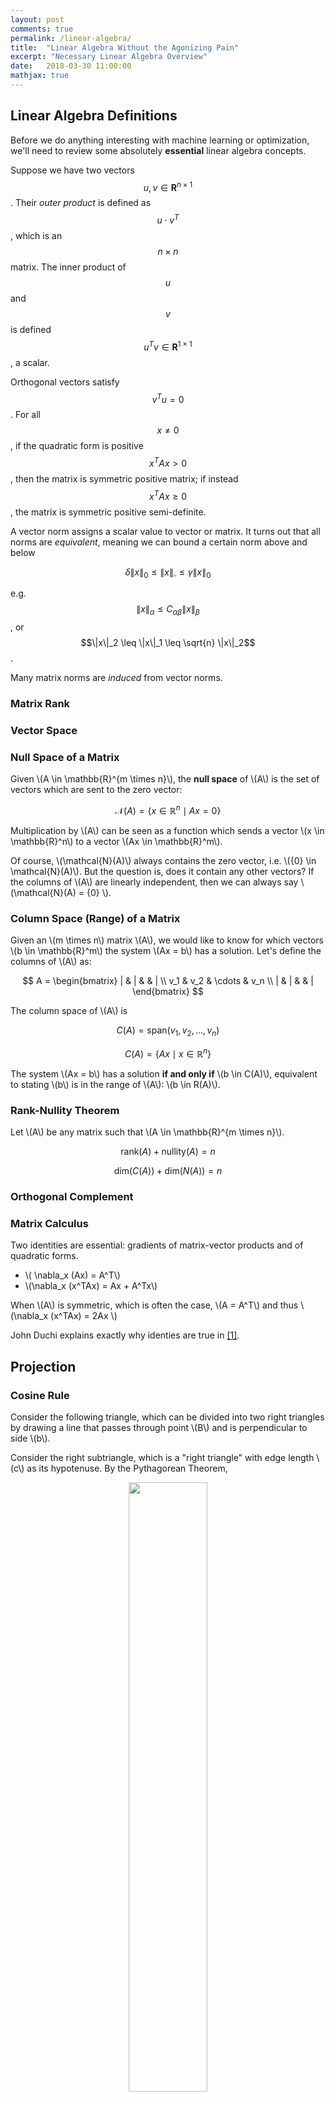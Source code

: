 ```yaml
---
layout: post
comments: true
permalink: /linear-algebra/
title:  "Linear Algebra Without the Agonizing Pain"
excerpt: "Necessary Linear Algebra Overview"
date:   2018-03-30 11:00:00
mathjax: true
---
```


<!-- 
<svg width="800" height="200">
	<rect width="800" height="200" style="fill:rgb(98,51,20)" />
	<rect width="20" height="50" x="20" y="100" style="fill:rgb(189,106,53)" />
	<rect width="20" height="50" x="760" y="30" style="fill:rgb(77,175,75)" />
	<rect width="10" height="10" x="400" y="60" style="fill:rgb(225,229,224)" />
</svg>
 -->
## Linear Algebra Definitions
Before we do anything interesting with machine learning or optimization, we'll need to review some absolutely **essential** linear algebra concepts.

Suppose we have two vectors $$u,v \in \mathbf{R}^{n \times 1}$$. Their *outer product* is defined as $$u \cdot v^T$$, which is an $$n \times n$$ matrix. The inner product of $$u$$ and $$v$$ is defined $$u^Tv \in \mathbf{R}^{1 \times 1}$$, a scalar.

Orthogonal vectors satisfy $$v^Tu = 0$$. For all $$x \neq 0$$, if the quadratic form is positive $$x^TAx > 0$$, then the matrix is symmetric positive matrix; if instead $$x^TAx \geq 0$$, the matrix is symmetric positive semi-definite.

A vector norm assigns a scalar value to vector or matrix. It turns out that all norms are *equivalent*, meaning we can bound a certain norm above and below

$$
\delta \|x\|_0 \leq \|x\|_{\square} \leq \gamma \|x\|_0
$$

e.g. $$\|x\|_{\alpha} \leq C_{\alpha \beta} \| x \|_{\beta}$$, or $$\|x\|_2 \leq \|x\|_1 \leq \sqrt{n} \|x\|_2$$.

Many matrix norms are *induced* from vector norms. 

### Matrix Rank

### Vector Space

### Null Space of a Matrix

Given \\(A \in \mathbb{R}^{m \times n}\\), the **null space** of \\(A\\) is the set of vectors which are sent to the zero vector:

$$
\mathcal{N}(A) = \{ x \in \mathbb{R}^n \mid Ax = 0 \}
$$

Multiplication by \\(A\\) can be seen as a function which sends a vector \\(x \in \mathbb{R}^n\\) to a vector \\(Ax \in \mathbb{R}^m\\).

Of course, \\(\mathcal{N}(A)\\) always contains the zero vector, i.e. \\({0} \in \mathcal{N}(A)\\). But the question is, does it contain any other vectors? If the columns of \\(A\\) are linearly independent, then we can always say \\(\mathcal{N}(A) = {0} \\).

### Column Space (Range) of a Matrix

Given an \\(m \times n\\) matrix \\(A\\), we would like to know for which vectors \\(b \in \mathbb{R}^m\\) the system \\(Ax = b\\) has a solution. Let's define the columns of \\(A\\) as:

$$
A = \begin{bmatrix} | & | & & | \\ v_1 & v_2 & \cdots & v_n \\ | & | & & | \end{bmatrix}
$$

The column space of \\(A\\) is

$$
C(A) = \mbox{span}(v_1, v_2, \dots, v_n)
$$

$$
C(A) = \{ Ax \mid x \in \mathbb{R}^n \}
$$

The system \\(Ax = b\\) has a solution **if and only if** \\(b \in C(A)\\), equivalent to stating \\(b\\) is in the range of \\(A\\): \\(b \in R(A)\\). 

### Rank-Nullity Theorem
Let \\(A\\) be any matrix such that \\(A \in \mathbb{R}^{m \times n}\\).

$$
\mbox{rank}(A) + \mbox{nullity}(A) = n
$$

$$
\mbox{dim}\bigg(C(A)\bigg) + \mbox{dim}\bigg(N(A)\bigg) = n
$$

### Orthogonal Complement

### Matrix Calculus

Two identities are essential: gradients of matrix-vector products and of quadratic forms.
- \\( \nabla_x (Ax) = A^T\\)
- \\(\nabla_x (x^TAx) = Ax + A^Tx\\)

When \\(A\\) is symmetric, which is often the case, \\(A = A^T\\) and thus \\(\nabla_x (x^TAx) = 2Ax \\)

John Duchi explains exactly why identies are true in [[1]](https://web.stanford.edu/~jduchi/projects/matrix_prop.pdf).


## Projection

### Cosine Rule

Consider the following triangle, which can be divided into two right triangles by drawing a line that passes through point \\(B\\) and is perpendicular to side \\(b\\).

Consider the right subtriangle, which is a "right triangle" with edge length \\(c\\) as its hypotenuse. By the Pythagorean Theorem,

<div align="center">
<img  src="/assets/cosine_law_dot_product.png" width="50%" />
</div>

$$
\begin{aligned}
c^2 = (a \mbox{ sin } C)^2 + (b-a \mbox{ cos } C)^2 \\
 = a^2 \mbox{ sin }^2 C + b^2 - 2ab \mbox{ cos } C + a^2 \mbox{ cos }^2 C \\
  = a^2 \Big( \mbox{ sin }^2 C + \mbox{ cos }^2 C\Big) + b^2 - 2ab \mbox{ cos } C \\
   = a^2 \Big( 1 \Big) + b^2 - 2ab \mbox{ cos } C
\end{aligned}
$$

### Dot Product as a Cosine

Consider two arbitrary vectors \\(A\\) and \\(B\\). We can form a triangle with these two sides and a third side connecting the ends of \\(A\\) and \\(B\\). We let \\(\theta\\) be the angle between \\(A\\) and \\(B\\).

<div align="center">
<img  src="/assets/cosine_law_dot_product_im2.png" width="50%" />
</div>

$$
\begin{aligned}
B + C = A \\
C = A - B \\
C \cdot C = (A-B) \cdot (A-B) \\
C \cdot C = (A-B)^T (A-B) \\
 = A^A - B^TA - A^TB + B^B \\
 = \|A\| - 2B^TA + \|B\| \\
  = \|A\| + \|B\| - 2B^TA \\
  = \|A\| + \|B\| - 2 A \cdot B
\end{aligned}
$$

We showed above via the Law of Cosines that
$$
  C \cdot C = \|A\| + \|B\| - 2 \|A\| \|B\| \mbox{ cos }(\theta) 
$$
, thus

$$
A \cdot B = \|A\| \|B\| \mbox{ cos }(\theta)
$$

### Inner Products

Consider two vectors \\(x,y \in \mathbb{R}^n\\). We write their "inner product" as

$$
\langle x, y \rangle  = x^Ty = x_1y_1 + \dots + x_iy_i + \dots + x_ny_n
$$

The "norm" of a vector \\(x\\), a measure of its length, is computed as

$$
||x|| = \sqrt{x_1^2 + \dots x_n^2} = \sqrt{\langle x,x \rangle}
$$

By trigonometry, we see a triangle:

<div align="center">
<img  src="/assets/dot_product_im3.JPG" width="25%" />
</div>

We know that the vector 
$$\vec{e}_y = \frac{y}{||y||}
$$. The projection of \\(x\\) onto the vector \\(y\\), denoted as \\(P_y(x)\\), is
equivalent to computing \\( cos(\theta) = \frac{adj}{hyp} \\), where the adjacent side of the triangle is the vector \\(\vec{y}\\) and the hypotenuse is the vector \\(\vec{x}\\). We can reformulate this equation as

$$
\mbox{hyp} * \mbox{ cos }(\theta) = \mbox{adj}
$$

In our case, this becomes

$$
\| \vec{x} \| \mbox{cos }(\theta) = \|X_y\|
$$

We recognize this as part of the cosine rule for dot products. Plugging this expression into the cosine rule, we see:

$$
x \cdot y = \|y\| \|x\| \mbox{cos } \theta
$$

We can easily write out the projection at this point, as merely the computation of the vector \\(X_y\\). We have obtained a closed form expression above for its length, and multiplying it by the unit vector in the direction of \\(\vec{y}\\), we see:

$$
P_y(x) = X_y = ||X_y|| e_y = \Bigg(\frac{x^Ty}{||y||}\Bigg)\Bigg(\frac{y}{||y||}\Bigg) = \Bigg(\frac{x^Ty}{||y||^2}\Bigg)y
$$

where 
$$
\frac{x^Ty}{||y||^2}
$$
is just a scalar coefficient.
### The Gram Schmidt Procedure

Suppose we have a set of \\(k\\) vectors
$$
\{a_1, \dots, a_k\}
$$
such that \\(a_i \in \mathbb{R}^n\\) are all independent. The objective of the Gram Schmidt procedure is to produce an orthonormal set of vectors
$$
\{ q_1, \dots, q_k \}
$$
such that \\(q_i \in \mathbb{R}^n\\). We can do so by iteratively subtracting the portion of the next vector \\(a_{i+1}\\) that projects onto \\(a_i\\). For example, to find a vector which is orthogonal to the first, we could compute

<div align="center">
<img  src="/assets/gram_schmidt_projection.JPG" width="40%" />
</div>

To find many vectors, we can follow an iterative procedure:

$$
\begin{aligned}
\begin{array}{ll}
\mbox{Step 1a:} & \tilde{q_1} = a_1 \\
\mbox{Step 1b:} & q_1 = \frac{\tilde{q_1} }{\|\tilde{q_1}\|} \\
\mbox{Step 2a:} & \tilde{q_2} = a_2 - P_{q_1}(a_2) = a_2 - (a_2^Tq_1)q_1\\
\mbox{Step 2b:} & q_2 = \frac{\tilde{q_2} }{\|\tilde{q_2}\|}\\
\mbox{Step 3a:} & \tilde{q_3} = a_3 - P_{q_2}(a_3) - P_{q_1}(a_3)\\ 
 &  = a_3 - (a_3^Tq_2)q_2 - (a_3^Tq_1)q_1 \\
\mbox{Step 3b:} & q_3 = \frac{\tilde{q_3} }{\|\tilde{q_3}\|} \\
\end{array}
\end{aligned}
$$
## Solving Systems of Equations

### Overdetermined Systems
Here, matrix \\(A\\) is a skinny, full-rank matrix. We cannot solve such a system, so instead we minimize a residual \\(r\\), i.e. we minimize \\(\lVert r \rVert^2 = \lVert Ax-y \rVert^2\\).  We find an approximate solution to \\(Y=Ax\\). 

<div align="center">
<img  src="/assets/least_squares_solution.png" width="50%" />
</div>


Formally, we minimize some objective function \\(J\\):

$$
\begin{align}
\begin{array}{ll}
\mbox{minimize} & J \\
& \lVert r \rVert^2 \\
 &  \lVert Ax-y \rVert^2 \\
& (Ax-y)^T (Ax-y) \\
& (Ax)^T(Ax) - y^TAx - (Ax)^Ty + y^Ty \\
& x^TA^TAx - y^TAx - x^TA^Ty + y^Ty
\end{array}
\end{align}
$$

We can set its gradient to zero, and since the objective is the square of an affine function, it is convex, so we can find its true, global minimum:

$$
\nabla_x J = 2(A^TA)x - 2A^Ty = 0
$$

$$
2(A^TA)x = 2A^Ty
$$

$$
(A^TA)x = A^Ty
$$

Multiply on the left by \\((A^TA)^{-1}\\), and we recover the least squares solution:

$$
x_{ls} = (A^TA)^{-1}A^Ty = A^{\dagger}y
$$

We are projecting \\(y\\) onto the the range of \\(A\\):

We call \\(A^{\dagger}\\) a **left-inverse** of \\(A\\) because \\(A^{\dagger}A=I\\).

### Underdetermined Systems
Here \\(A\\) is a fat, full-rank matrix. We can **always** solve such a system, and there will be an infinite # of solutions.

We often choose to find the smallest solution, i.e. the one closest to the origin 

<div align="center">
<img  src="/assets/least_norm_solution.png" width="50%" />
</div>
Source: [[3](https://see.stanford.edu/materials/lsoeldsee263/08-min-norm.pdf)]

We call this a least-norm (\\(x_{ln}\\) ) solution, because we minimize \\(\lVert x \rVert\\):

$$
\begin{array}{ll}
\mbox{minimize} & x^Tx \\
\mbox{subject to} & Ax = y
\end{array}
$$

By introducing Lagrange multipliers, we find

$$
L(x, \lambda) = x^Tx + \lambda^T(Ax-y)
$$

We have two optimality conditions:

$$
\begin{aligned}
\nabla_x L = 2x + A^T \lambda = 0 \\
\nabla_{\lambda} L = Ax - y = 0
\end{aligned}
$$

From condition (1), we see that 

$$
x = -\frac{A^T \lambda}{2}
$$

Substituting this into condition (2), we observe:

$$
Ax - y = 0 \\
A(-\frac{A^T \lambda}{2}) = y \\
\lambda = -2(AA^T)^{-1}y
$$

$$
x_{ln} = A^T(AA^T)^{-1}y = A^{\dagger}y
$$

We call \\(A^{\dagger}\\) a right-inverse of \\(A\\) because \\(AA^{\dagger}=I\\).

## Singular Value Decomposition (SVD)

The Singular Value Decomposition (SVD), although often attributed to Eckart and Young, was discovered in the late 19th century by Beltrami, Jordan, Sylvester. The SVD is a type of factorization, also known as a decomposition in numerical linear algebra.  While some factorizations exist for all matrices, exist for only certain matrices. The SVD works for any matrix, even those that are nonsquare or include complex elements.

### SVD Definition

Formally, any matrix (complex or real) $$A \in C^{m \times n}$$ can be decomposed into $$A=U \Sigma V^T$$ where $$U \in \mathbf{C}^{m \times m}, V \in \mathbf{C}^{n \times n}$$.

$$
A=U\Sigma V^T = \begin{bmatrix} u_1 & \dots & u_r \end{bmatrix} \begin{bmatrix} \sigma_1 & & \\ & \ddots & \\ & & \sigma_r \end{bmatrix} \begin{bmatrix} v_1^T \\ \vdots \\ v_r^T \end{bmatrix}
$$

where \\(U\\), \\(V\\) are orthogonal matrices, meaning \\(U^TU = I\\), \\(UU^T=I\\). 

Diagonal elements are sorted in non-increasing order:

$$\sigma_1 \geq \sigma_2 \geq \dots \geq \dots \geq \sigma_r > \sigma_{r+1} = \dots = \sigma_p = 0$$ 

where $$p = \min(m,n)$$:

We call \\(V=\begin{bmatrix} v_1, \dots, v_r \end{bmatrix}\\) the right/input singular vectors, because this is the first matrix to interact with an input vector \\(x\\) when we compute \\(y=Ax\\).

We call \\(U=\begin{bmatrix} u_1, \dots, u_r \end{bmatrix}\\) the left/output singular vectors, because this is the last matrix that the intermediate results are multiplied before we obtain our result ( \\(y=Ax\\) ).

### Computation of the SVD

To find this decomposition for a matrix \\(A\\), we'll need to compute the \\(V\\)'s.

$$
A^TA = (V\Sigma U^T) (U \Sigma V^T)
$$

This reduces to \\(V \Sigma^2 V^T\\). We need to find orthonormal eigenvectors, and the \\(v_i\\)'s are simply the eigenvectors of \\(A^TA\\).

Now, we'll need to compute the \\(U\\)'s.

$$
AA^T = (U \Sigma V^T)(V\Sigma U^T) = U \Sigma^2 U^T
$$

The \\(u_i\\)'s are the eigenvectors of \\(AA^T\\). Furthermore,  \\(u_1, \dots u_r\\) are an orthonormal basis for \\(\mbox{range}(A)\\).

### How Can We Interpret the SVD? (From [[2](http://ee263.stanford.edu/lectures/svd-v2.pdf)])

If \\(A = U \Sigma V^T\\), then we can decompose the the linear mapping \\(y = Ax\\) to a series of steps, e.g. 
-	I compute coefficients of \\(x\\) along input directions \\(v_1, \dots , v_r\\)
-	I scale coefficients by \\(\sigma_i\\)
-	I reconstitute along output directions \\(u_1, \dots , u_r\\)

<div align="center">
<img  src="/assets/svd_interpretation_decomposition.png" width="75%" />
</div>

How can we visualize this transformation? Consider the image of a unit ball under \\(A\\):

<div align="center">
<img  src="/assets/svd_interpretation_unit_ball_to_ellipsoid.png" width="75%" />
</div>

The unit ball is transformed into an ellipsoid. Specifically, 
$$
\{ Ax \mid \|x\| \leq 1 \}
$$
is an ellipsoid with principal axes \\(\sigma_iu_i.\\)





### SVD Applications

If \\(A\\) has SVD \\(A = U \Sigma V^T\\), we can use the SVD to compute the general pseudo-inverse of a matrix:

$$
y=Ax
$$

We substitute in the SVD decomposition of \\(A\\):

$$
y= (U \Sigma V^T)x
$$

We now wish to find

$$
(U \Sigma V^T)^{-1} y= x
$$

Since \\((AB)^{−1} = B^{−1}A^{−1}\\), we can say

$$
(U \Sigma V^T)^{-1} =  (V^T)^{-1} \Sigma^{-1} U^{-1}
$$

Since \\(U,V\\) are orthogonal matrices, we know \\(U^{-1}=U^T\\) and \\(V^{-1}=V^T\\), so

$$
(V^T)^{-1} \Sigma^{-1} U^{-1} = (V^T)^{T} \Sigma^{-1} U^{T} = V \Sigma^{-1} U^{T}
$$

Thus, we have:

$$
A^{\dagger} = V \Sigma^{-1}U^T
$$



## Extremal Trace Problems



## Eigenvectors

An eigenvector is a vector $$x$$ such that

$$Ax = \lambda x, x \neq 0$$

## The Sherman-Morrison Formula

Let $$A \in \mathbf{R}^{n \times n}$$ (nonsingular) and $$b \in \mathbf{R}^{n \times 1}$$. Suppose we wish to solve $$Ax=b$$. Although it is a correct procedure to find $$x$$ by computing $$x=A^{-1}b$$, there exists more efficient solutions. It is not necessary to compute $$A^{-1}$$ explicitly.

Assume we already have $$A^{-1}$$. However, the matrix $$A$$ changed in a very specific way: via a *rank-1 update*. We now wish to solve the following system:

$$(A + uv^T)x = d$$.

It turns out that computing the inverse of the new matrix (as long as $$vT A^{−1}u  \neq −1$$) is quite easy:

$$
B = (A + uv^T )^{−1} = A^{−1} − \frac{A^{−1}uv^T A^{−1}}{1+v^TA^{−1}u}
$$

where we call $$uv^T$$ the rank-1 update.

**Proof:**
To show that $$B$$ is a valid inverse, we must show that $$(A + uv^T )B = I$$

$$
(A + uv^T ) \bigg(A^{−1} − \frac{A^{−1}uv^T A^{−1}}{1+v^TA^{−1}u} \bigg) ?= I
$$

Note that $$v^TA^{-1}u$$ is a scalar: $$(1 \times n)(n \times n)(n \times 1) = (1 \times 1)$$.

## Sherman-Woodbury-Woodbury Formula

The generalization of the Sherman-Morrison update to a rank-k update from a rank-1 update is called the *Sherman-Woodbury-Woodbury Formula*.

For example, a rank-2 update is

$$
A + uv^T + gh^T = A + \begin{bmatrix} u & g \end{bmatrix} \begin{bmatrix} v^T \\ h^T \end{bmatrix}
$$

In general, the update $$A + UV^T$$, where $$A \in \mathbf{R}^{n \times n}, U \in \mathbf{R}^{n \times k}, V \in \mathbf{R}^{k \times n}$$.

$$
(A+UV^T)^{−1} =A^{−1} −A^{−1}U(I_k +V^TA^{−1}U)^{−1}VA^{−1}
$$

Changing a single matrix entry is a rank-1 update. Consider two matrices, $$A,B$$:

$$
A = \begin{bmatrix}
1 & 2 & 3 \\
4 & 5 & 6 \\
7 & 8 & 9 \\
\end{bmatrix}, B = 
\begin{bmatrix}
1 & 2 & 3  \\
4 & 5 & 5 \\
7 & 8 & 9 \\
\end{bmatrix}
$$

$$
B - A = uv^T = \begin{bmatrix} 0 & 0 & 0 \\ 0 & 0 & -1 \\ 0 & 0 & 0 \end{bmatrix}
$$

As a linear combination of the rows
0 -1 0 )(0 0 1)

As a linear combination of the columns
(0 1 0)(0 0 -1)


## References:

These notes are an adaptation of the content taught by Dr. Reza Mahalati in Stanford's EE 263 course (Linear Dynamical Systems).

1. Duchi, John. [Properties of the Trace and Matrix Derivatives](https://web.stanford.edu/~jduchi/projects/matrix_prop.pdf).

2. Boyd, Stephen. [Linear Dynamical Systems, (EE263) Lecture Slides](http://ee263.stanford.edu/lectures/svd-v2.pdf).

3. Boyd, Stephen. [Linear Dynamical Systems, (EE263) Lecture 8: Least-norm solutions of undetermined equations](https://see.stanford.edu/materials/lsoeldsee263/08-min-norm.pdf).















